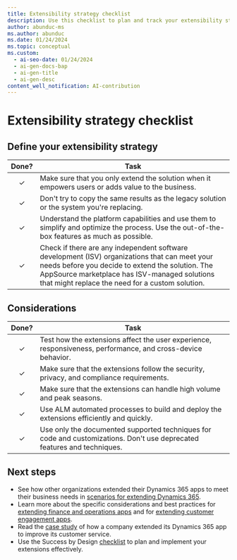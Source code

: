 ```yaml
---
title: Extensibility strategy checklist
description: Use this checklist to plan and track your extensibility strategy for Dynamics 365 apps.
author: abunduc-ms
ms.author: abunduc
ms.date: 01/24/2024
ms.topic: conceptual
ms.custom:
  - ai-seo-date: 01/24/2024
  - ai-gen-docs-bap
  - ai-gen-title
  - ai-gen-desc
content_well_notification: AI-contribution
---
```


# Extensibility strategy checklist

## Define your extensibility strategy

| Done? | Task |
| :---: | --- |
| &check; | Make sure that you only extend the solution when it empowers users or adds value to the business. |
| &check; | Don't try to copy the same results as the legacy solution or the system you're replacing. |
| &check; | Understand the platform capabilities and use them to simplify and optimize the process. Use the out-of-the-box features as much as possible. |
| &check; | Check if there are any independent software development (ISV) organizations that can meet your needs before you decide to extend the solution. The AppSource marketplace has ISV-managed solutions that might replace the need for a custom solution. |

## Considerations

| Done? | Task |
| :---: | --- |
| &check; | Test how the extensions affect the user experience, responsiveness, performance, and cross-device behavior. |
| &check; | Make sure that the extensions follow the security, privacy, and compliance requirements. |
| &check; | Make sure that the extensions can handle high volume and peak seasons. |
| &check; | Use ALM automated processes to build and deploy the extensions efficiently and quickly. |
| &check; | Use only the documented supported techniques for code and customizations. Don't use deprecated features and techniques. |

## Next steps

- See how other organizations extended their Dynamics 365 apps to meet their business needs in [scenarios for extending Dynamics 365](extend-your-solution-scenarios.md).
- Learn more about the specific considerations and best practices for [extending finance and operations apps](extend-your-solution-guidance-product-fo.md) and for [extending customer engagement apps](extend-your-solution-guidance-product-ce.md).
- Read the [case study](extend-your-solution-case-study.md) of how a company extended its Dynamics 365 app to improve its customer service.
- Use the Success by Design [checklist](extend-your-solution-checklist.md) to plan and implement your extensions effectively.
